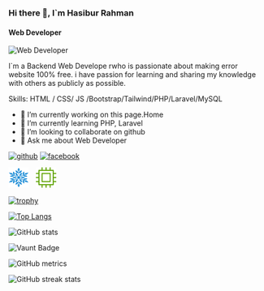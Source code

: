 ### Hi there 👋, I`m Hasibur Rahman
#### Web Developer
![Web Developer](https://arturssmirnovs.github.io/github-profile-readme-generator/images/banner.png)

I`m a Backend Web Develope rwho is passionate about making error website 100% free. i have passion for learning and sharing my knowledge with others as publicly as possible. 

Skills:  HTML / CSS/ JS /Bootstrap/Tailwind/PHP/Laravel/MySQL 

- 🔭 I’m currently working on this page.Home 
- 🌱 I’m currently learning PHP, Laravel 
- 👯 I’m looking to collaborate on github 
- 💬 Ask me about Web Developer 


[<img src='https://cdn.jsdelivr.net/npm/simple-icons@3.0.1/icons/github.svg' alt='github' height='40'>](https://github.com/emon21)  [<img src='https://cdn.jsdelivr.net/npm/simple-icons@3.0.1/icons/facebook.svg' alt='facebook' height='40'>](https://www.facebook.com/https://www.facebook.com/emoncse21)  

<a href='https://archiveprogram.github.com/'><img src='https://raw.githubusercontent.com/acervenky/animated-github-badges/master/assets/acbadge.gif' width='40' height='40'></a> <a href='https://docs.github.com/en/developers'><img src='https://raw.githubusercontent.com/acervenky/animated-github-badges/master/assets/devbadge.gif' width='40' height='40'></a> 

[![trophy](https://github-profile-trophy.vercel.app/?username=emon21)](https://github.com/ryo-ma/github-profile-trophy)

[![Top Langs](https://github-readme-stats.vercel.app/api/top-langs/?username=emon21)](https://github.com/anuraghazra/github-readme-stats)

![GitHub stats](https://github-readme-stats.vercel.app/api?username=emon21&show_icons=true&count_private=true)  

![Vaunt Badge](https://api.vaunt.dev/v1/github/entities/emon21/contributions?format=svg&private=true)  

![GitHub metrics](https://metrics.lecoq.io/emon21)  

![GitHub streak stats](https://streak-stats.demolab.com/?user=emon21)  

